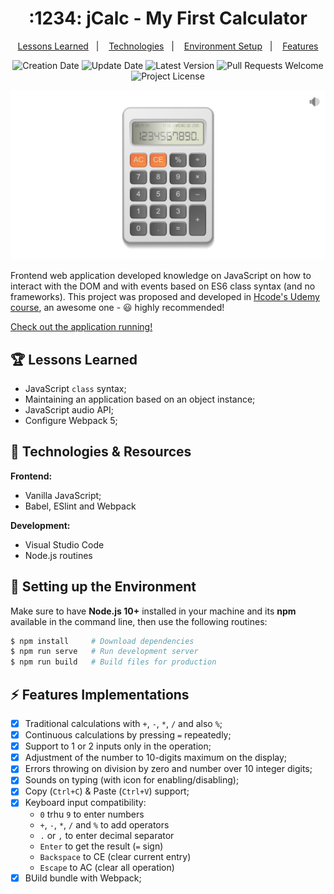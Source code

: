 <h1 align="center">
  :1234: jCalc - My First Calculator
</h1>

<p align="center">
  <a href="#trophy-lessons-learned">Lessons Learned</a>&nbsp;&nbsp;&nbsp;|&nbsp;&nbsp;&nbsp;
  <a href="#rocket-technologies--resources">Technologies</a>&nbsp;&nbsp;&nbsp;|&nbsp;&nbsp;&nbsp;
  <a href="#hammer-setting-up-the-environment">Environment Setup</a>&nbsp;&nbsp;&nbsp;|&nbsp;&nbsp;&nbsp;
  <a href="#zap-features-implementations">Features</a>
</p>

<p align="center">
  <img src="https://img.shields.io/static/v1?labelColor=000000&color=EB673F&label=created%20at&message=Jan%202019" alt="Creation Date" />

  <img src="https://img.shields.io/github/last-commit/juliolmuller/jcalc?label=updated%20at&labelColor=000000&color=EB673F" alt="Update Date" />

  <img src="https://img.shields.io/github/v/tag/juliolmuller/jcalc?label=latest%20version&labelColor=000000&color=EB673F" alt="Latest Version" />

  <img src="https://img.shields.io/static/v1?labelColor=000000&color=EB673F&label=PRs&message=welcome" alt="Pull Requests Welcome" />

  <img src="https://img.shields.io/github/license/juliolmuller/jcalc?labelColor=000000&color=EB673F" alt="Project License" />
</p>

![Application snapshot](./.github/app-overview.jpg)

Frontend web application developed knowledge on JavaScript on how to interact with the DOM and with events based on ES6 class syntax (and no frameworks). This project was proposed and developed in [Hcode's Udemy course](https://www.udemy.com/course/javascript-curso-completo/), an awesome one - :smiley: highly recommended!

[Check out the application running!](https://jcalc.vercel.app/)

## :trophy: Lessons Learned

- JavaScript `class` syntax;
- Maintaining an application based on an object instance;
- JavaScript audio API;
- Configure Webpack 5;

## :rocket: Technologies & Resources

**Frontend:**
- Vanilla JavaScript;
- Babel, ESlint and Webpack

**Development:**
- Visual Studio Code
- Node.js routines

## :hammer: Setting up the Environment

Make sure to have **Node.js 10+** installed in your machine and its **npm** available in the command line, then use the following routines:

```bash
$ npm install     # Download dependencies
$ npm run serve   # Run development server
$ npm run build   # Build files for production
```

## :zap: Features Implementations

- [x] Traditional calculations with `+`, `-`, `*`, `/` and also `%`;
- [x] Continuous calculations by pressing `=` repeatedly;
- [x] Support to 1 or 2 inputs only in the operation;
- [x] Adjustment of the number to 10-digits maximum on the display;
- [x] Errors throwing on division by zero and number over 10 integer digits;
- [x] Sounds on typing (with icon for enabling/disabling);
- [x] Copy (`Ctrl+C`) & Paste (`Ctrl+V`) support;
- [x] Keyboard input compatibility:
  - `0` trhu `9` to enter numbers
  - `+`, `-`, `*`, `/` and `%` to add operators
  - `.` or `,` to enter decimal separator
  - `Enter` to get the result (`=` sign)
  - `Backspace` to CE (clear current entry)
  - `Escape` to AC (clear all operation)
- [x] BUild bundle with Webpack;
